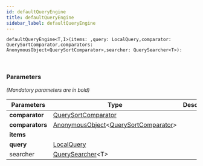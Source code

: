 ```yaml
---
id: defaultQueryEngine
title: defaultQueryEngine
sidebar_label: defaultQueryEngine
---
```


```tsx
defaultQueryEngine<T,I>(items: ,query: LocalQuery,comparator: QuerySortComparator,comparators: AnonymousObject<QuerySortComparator>,searcher: QuerySearcher<T>): 
```
<br/>



### Parameters

<font size="2"><i>(Mandatory parameters are in bold)</i></font>

| Parameters | Type | Description |
| --------- | ---- | ----------- |
| **comparator** | [QuerySortComparator](/framework-api/types/QuerySortComparator.md) |  |
| **comparators** | [AnonymousObject](/framework-api/interfaces/AnonymousObject.md)<[QuerySortComparator](/framework-api/types/QuerySortComparator.md)\> |  |
| **items** |  |  |
| **query** | [LocalQuery](/framework-api/types/LocalQuery.md) |  |
| searcher | [QuerySearcher](/framework-api/types/QuerySearcher.md)<T\> |  |
